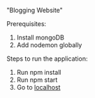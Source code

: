 "Blogging Website"

Prerequisites: 
1. Install mongoDB
2. Add nodemon globally

Steps to run the application:
1. Run npm install
2. Run npm start
3. Go to [localhost](http://localhost:5000/)